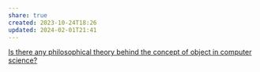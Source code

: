 ```yaml
---
share: true
created: 2023-10-24T18:26
updated: 2024-02-01T21:41
---
```


[Is there any philosophical theory behind the concept of object in computer science?](https://philosophy.stackexchange.com/q/99660/19487)
